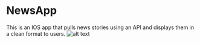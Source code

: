 # NewsApp
This is an IOS app that pulls news stories using an API and displays them in a clean format to users.
![alt text](https://i.imgur.com/np0tHqU.png)

